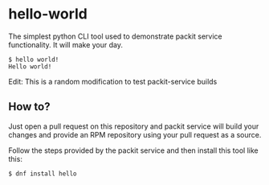 # hello-world

The simplest python CLI tool used to demonstrate packit service functionality. It will make your day.

```
$ hello world!
Hello world!
```

Edit: This is a random modification to test packit-service builds

## How to?

Just open a pull request on this repository and packit service will build your changes and provide an RPM repository using your pull request as a source.

Follow the steps provided by the packit service and then install this tool like this:
```bash
$ dnf install hello
```

